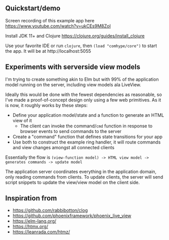 ## Quickstart/demo

Screen recording of this example app here https://www.youtube.com/watch?v=ukCEs9M8ZoI

Install JDK 11+ and Clojure https://clojure.org/guides/install_clojure

Use your favorite IDE or run `clojure`, then `(load "comhype/core")` to start the app. It will be at http://localhost:5055

## Experiments with serverside view models

I'm trying to create something akin to Elm but with 99% of the
application model running on the server, including view models ala
LiveView.

Ideally this would be done with the fewest dependencies as reasonable,
so I've made a proof-of-concept design only using a few web
primitives. As it is now, it roughly works by these steps:

- Define your application model/state and a function to generate an HTML view of it
  - The client can invoke the command/`cmd` function in response to browser events to send commands to the server
- Create a "command" function that defines state transitions for your app
- Use both to construct the example ring handler, it will route commands and view changes amongst all connected clients

Essentially the flow is `(view-function model) -> HTML view model -> generates commands -> update model`

The application server coordinates everything in the application
domain, only reading commands from clients. To update clients, the
server will send script snippets to update the view/view model on the
client side.

## Inspiration from

- https://github.com/rabbibotton/clog
- https://github.com/phoenixframework/phoenix_live_view
- https://elm-lang.org/
- https://htmx.org/
- https://leanrada.com/htmz/